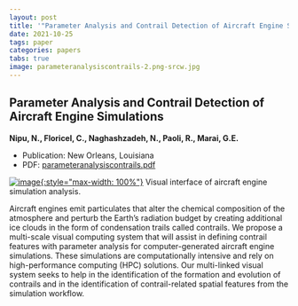 ```yaml
---
layout: post
title: '"Parameter Analysis and Contrail Detection of Aircraft Engine Simulations"'
date: 2021-10-25
tags: paper
categories: papers
tabs: true
image: parameteranalysiscontrails-2.png-srcw.jpg
---
```


## Parameter Analysis and Contrail Detection of Aircraft Engine Simulations
**Nipu, N., Floricel, C., Naghashzadeh, N., Paoli, R., Marai, G.E.**
- Publication: New Orleans, Louisiana
- PDF: [parameteranalysiscontrails.pdf](/documents/parameteranalysiscontrails.pdf)


[![image](https://www.evl.uic.edu/output/originals/parameteranalysiscontrails-2.png-srcw.jpg){:style="max-width: 100%"}](https://www.evl.uic.edu/output/originals/parameteranalysiscontrails-2.png-srcw.jpg)
Visual interface of aircraft engine simulation analysis.

Aircraft engines emit particulates that alter the chemical composition of the atmosphere and perturb the Earth’s radiation budget by creating additional ice clouds in the form of condensation trails called contrails. We propose a multi-scale visual computing system that will assist in defining contrail features with parameter analysis for computer-generated aircraft engine simulations. These simulations are computationally intensive and rely on high-performance computing (HPC) solutions. Our multi-linked visual system seeks to help in the identification of the formation and evolution of contrails and in the identification of contrail-related spatial features from the simulation workflow.